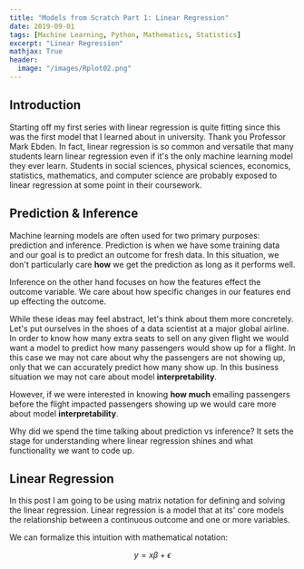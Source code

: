 ```yaml
---
title: "Models from Scratch Part 1: Linear Regression"
date: 2019-09-01
tags: [Machine Learning, Python, Mathematics, Statistics]
excerpt: "Linear Regression"
mathjax: True
header:
  image: "/images/Rplot02.png"
---
```

## Introduction

Starting off my first series with linear regression is quite fitting since this was the first model
that I learned about in university. Thank you Professor Mark Ebden. In fact,
linear regression is so common and versatile that many students learn linear regression even
if it's the only machine learning model they ever learn. Students in social sciences, physical sciences,
economics, statistics, mathematics, and computer science are probably exposed to linear regression at some point in their coursework.

## Prediction & Inference

Machine learning models are often used for two primary purposes: prediction and inference. Prediction
is when we have some training data and our goal is to predict an outcome for fresh data. In this situation,
we don't particularly care **how** we get the prediction as long as it performs well.

Inference on the other hand focuses on how the features effect the outcome variable. We care about
how specific changes in our features end up effecting the outcome.

While these ideas may feel abstract, let's think about them more concretely. Let's put ourselves in the shoes
of a data scientist at a major global airline. In order to know how many extra seats to sell on any given flight we would want a model to predict how many passengers would show up for a flight.  In this case we may not care about why the passengers are not showing up, only that we can accurately predict how many show up. In this business situation we may not care about model **interpretability**.

However, if we were interested in knowing **how much** emailing passengers before the flight impacted passengers showing up
we would care more about model **interpretability**.  

Why did we spend the time talking about prediction vs inference? It sets the stage for understanding where linear regression
shines and what functionality we want to code up.

## Linear Regression

In this post I am going to be using matrix notation for defining and solving the linear regression. Linear regression is a model
that at its' core models the relationship between a continuous outcome and one or more variables.

We can formalize this intuition with mathematical notation:

$$ y = x \beta + \epsilon $$
